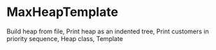 # MaxHeapTemplate
Build heap from file, Print heap as an indented tree, Print customers in priority sequence, Heap class, Template

